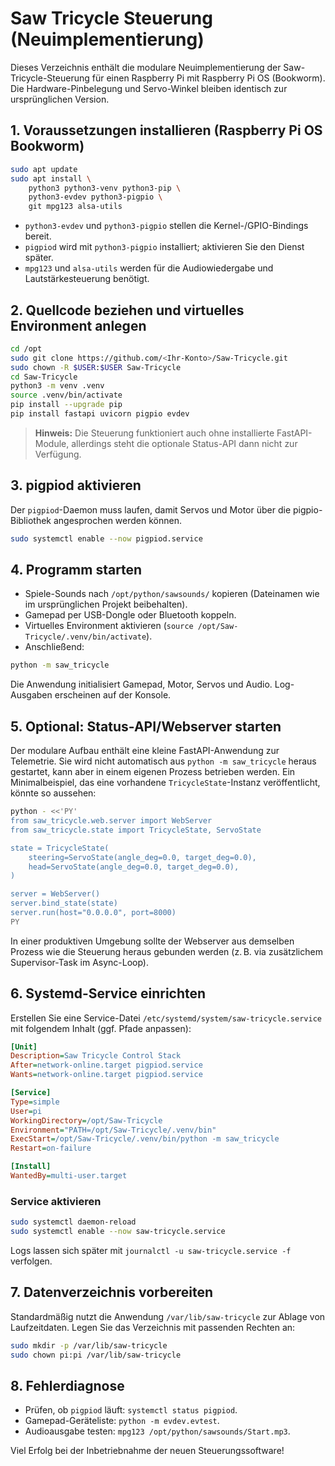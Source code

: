# Saw Tricycle Steuerung (Neuimplementierung)

Dieses Verzeichnis enthält die modulare Neuimplementierung der Saw-Tricycle-Steuerung
für einen Raspberry Pi mit Raspberry Pi OS (Bookworm). Die Hardware-Pinbelegung und
Servo-Winkel bleiben identisch zur ursprünglichen Version.

## 1. Voraussetzungen installieren (Raspberry Pi OS Bookworm)

```bash
sudo apt update
sudo apt install \
    python3 python3-venv python3-pip \
    python3-evdev python3-pigpio \
    git mpg123 alsa-utils
```

* `python3-evdev` und `python3-pigpio` stellen die Kernel-/GPIO-Bindings bereit.
* `pigpiod` wird mit `python3-pigpio` installiert; aktivieren Sie den Dienst später.
* `mpg123` und `alsa-utils` werden für die Audiowiedergabe und Lautstärkesteuerung benötigt.

## 2. Quellcode beziehen und virtuelles Environment anlegen

```bash
cd /opt
sudo git clone https://github.com/<Ihr-Konto>/Saw-Tricycle.git
sudo chown -R $USER:$USER Saw-Tricycle
cd Saw-Tricycle
python3 -m venv .venv
source .venv/bin/activate
pip install --upgrade pip
pip install fastapi uvicorn pigpio evdev
```

> **Hinweis:** Die Steuerung funktioniert auch ohne installierte FastAPI-Module,
> allerdings steht die optionale Status-API dann nicht zur Verfügung.

## 3. pigpiod aktivieren

Der `pigpiod`-Daemon muss laufen, damit Servos und Motor über die pigpio-Bibliothek
angesprochen werden können.

```bash
sudo systemctl enable --now pigpiod.service
```

## 4. Programm starten

* Spiele-Sounds nach `/opt/python/sawsounds/` kopieren (Dateinamen wie im ursprünglichen
  Projekt beibehalten).
* Gamepad per USB-Dongle oder Bluetooth koppeln.
* Virtuelles Environment aktivieren (`source /opt/Saw-Tricycle/.venv/bin/activate`).
* Anschließend:

```bash
python -m saw_tricycle
```

Die Anwendung initialisiert Gamepad, Motor, Servos und Audio. Log-Ausgaben erscheinen auf der Konsole.

## 5. Optional: Status-API/Webserver starten

Der modulare Aufbau enthält eine kleine FastAPI-Anwendung zur Telemetrie. Sie wird nicht automatisch
aus `python -m saw_tricycle` heraus gestartet, kann aber in einem eigenen Prozess betrieben werden.
Ein Minimalbeispiel, das eine vorhandene `TricycleState`-Instanz veröffentlicht, könnte so aussehen:

```bash
python - <<'PY'
from saw_tricycle.web.server import WebServer
from saw_tricycle.state import TricycleState, ServoState

state = TricycleState(
    steering=ServoState(angle_deg=0.0, target_deg=0.0),
    head=ServoState(angle_deg=0.0, target_deg=0.0),
)

server = WebServer()
server.bind_state(state)
server.run(host="0.0.0.0", port=8000)
PY
```

In einer produktiven Umgebung sollte der Webserver aus demselben Prozess wie die Steuerung
heraus gebunden werden (z. B. via zusätzlichem Supervisor-Task im Async-Loop).

## 6. Systemd-Service einrichten

Erstellen Sie eine Service-Datei `/etc/systemd/system/saw-tricycle.service` mit folgendem Inhalt
(ggf. Pfade anpassen):

```ini
[Unit]
Description=Saw Tricycle Control Stack
After=network-online.target pigpiod.service
Wants=network-online.target pigpiod.service

[Service]
Type=simple
User=pi
WorkingDirectory=/opt/Saw-Tricycle
Environment="PATH=/opt/Saw-Tricycle/.venv/bin"
ExecStart=/opt/Saw-Tricycle/.venv/bin/python -m saw_tricycle
Restart=on-failure

[Install]
WantedBy=multi-user.target
```

### Service aktivieren

```bash
sudo systemctl daemon-reload
sudo systemctl enable --now saw-tricycle.service
```

Logs lassen sich später mit `journalctl -u saw-tricycle.service -f` verfolgen.

## 7. Datenverzeichnis vorbereiten

Standardmäßig nutzt die Anwendung `/var/lib/saw-tricycle` zur Ablage von Laufzeitdaten.
Legen Sie das Verzeichnis mit passenden Rechten an:

```bash
sudo mkdir -p /var/lib/saw-tricycle
sudo chown pi:pi /var/lib/saw-tricycle
```

## 8. Fehlerdiagnose

* Prüfen, ob `pigpiod` läuft: `systemctl status pigpiod`.
* Gamepad-Geräteliste: `python -m evdev.evtest`.
* Audioausgabe testen: `mpg123 /opt/python/sawsounds/Start.mp3`.

Viel Erfolg bei der Inbetriebnahme der neuen Steuerungssoftware!

